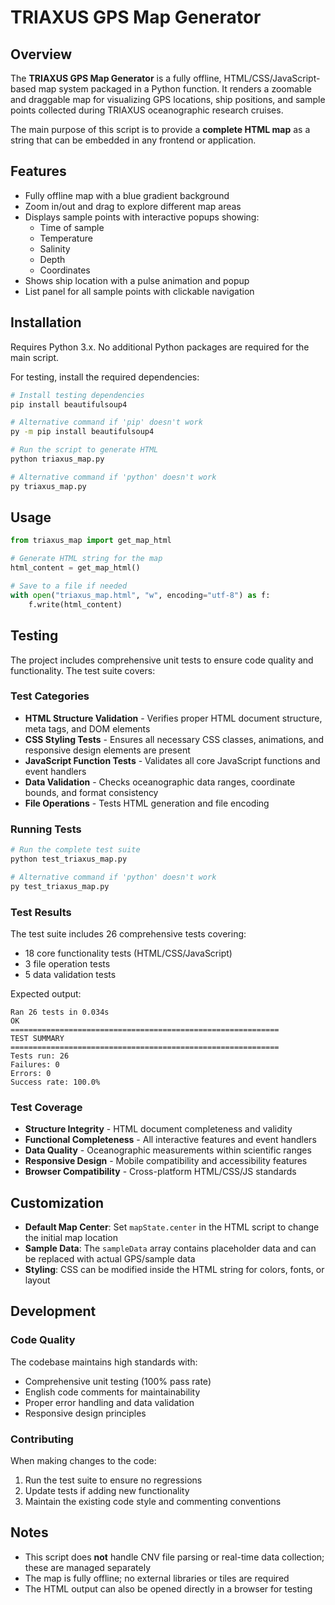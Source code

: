 # TRIAXUS GPS Map Generator

## Overview

The **TRIAXUS GPS Map Generator** is a fully offline, HTML/CSS/JavaScript-based map system packaged in a Python function. It renders a zoomable and draggable map for visualizing GPS locations, ship positions, and sample points collected during TRIAXUS oceanographic research cruises.

The main purpose of this script is to provide a **complete HTML map** as a string that can be embedded in any frontend or application.

## Features

* Fully offline map with a blue gradient background
* Zoom in/out and drag to explore different map areas
* Displays sample points with interactive popups showing:
   * Time of sample
   * Temperature
   * Salinity
   * Depth
   * Coordinates
* Shows ship location with a pulse animation and popup
* List panel for all sample points with clickable navigation

## Installation

Requires Python 3.x. No additional Python packages are required for the main script.

For testing, install the required dependencies:

```bash
# Install testing dependencies
pip install beautifulsoup4

# Alternative command if 'pip' doesn't work
py -m pip install beautifulsoup4
```

```bash
# Run the script to generate HTML
python triaxus_map.py

# Alternative command if 'python' doesn't work
py triaxus_map.py
```

## Usage

```python
from triaxus_map import get_map_html

# Generate HTML string for the map
html_content = get_map_html()

# Save to a file if needed
with open("triaxus_map.html", "w", encoding="utf-8") as f:
    f.write(html_content)
```

## Testing

The project includes comprehensive unit tests to ensure code quality and functionality. The test suite covers:

### Test Categories

* **HTML Structure Validation** - Verifies proper HTML document structure, meta tags, and DOM elements
* **CSS Styling Tests** - Ensures all necessary CSS classes, animations, and responsive design elements are present
* **JavaScript Function Tests** - Validates all core JavaScript functions and event handlers
* **Data Validation** - Checks oceanographic data ranges, coordinate bounds, and format consistency
* **File Operations** - Tests HTML generation and file encoding

### Running Tests

```bash
# Run the complete test suite
python test_triaxus_map.py

# Alternative command if 'python' doesn't work
py test_triaxus_map.py
```

### Test Results

The test suite includes 26 comprehensive tests covering:
- 18 core functionality tests (HTML/CSS/JavaScript)
- 3 file operation tests
- 5 data validation tests

Expected output:
```
Ran 26 tests in 0.034s
OK
============================================================
TEST SUMMARY
============================================================
Tests run: 26
Failures: 0
Errors: 0
Success rate: 100.0%
```

### Test Coverage

* **Structure Integrity** - HTML document completeness and validity
* **Functional Completeness** - All interactive features and event handlers
* **Data Quality** - Oceanographic measurements within scientific ranges
* **Responsive Design** - Mobile compatibility and accessibility features
* **Browser Compatibility** - Cross-platform HTML/CSS/JS standards

## Customization

* **Default Map Center**: Set `mapState.center` in the HTML script to change the initial map location
* **Sample Data**: The `sampleData` array contains placeholder data and can be replaced with actual GPS/sample data
* **Styling**: CSS can be modified inside the HTML string for colors, fonts, or layout

## Development

### Code Quality

The codebase maintains high standards with:
- Comprehensive unit testing (100% pass rate)
- English code comments for maintainability
- Proper error handling and data validation
- Responsive design principles

### Contributing

When making changes to the code:
1. Run the test suite to ensure no regressions
2. Update tests if adding new functionality
3. Maintain the existing code style and commenting conventions

## Notes

* This script does **not** handle CNV file parsing or real-time data collection; these are managed separately
* The map is fully offline; no external libraries or tiles are required
* The HTML output can also be opened directly in a browser for testing
